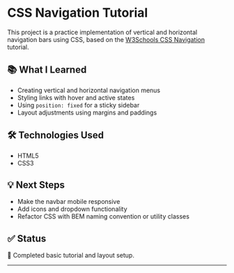 # CSS Navigation Tutorial

This project is a practice implementation of vertical and horizontal navigation bars using CSS, based on the [W3Schools CSS Navigation](https://www.w3schools.com/css/css_navbar.asp) tutorial.

## 📚 What I Learned

- Creating vertical and horizontal navigation menus
- Styling links with hover and active states
- Using `position: fixed` for a sticky sidebar
- Layout adjustments using margins and paddings

## 🛠 Technologies Used

- HTML5
- CSS3

## 💡 Next Steps

- Make the navbar mobile responsive
- Add icons and dropdown functionality
- Refactor CSS with BEM naming convention or utility classes

## ✅ Status

📌 Completed basic tutorial and layout setup.

---
